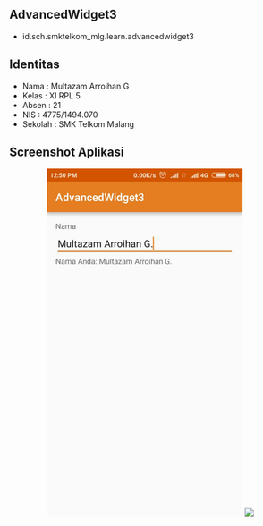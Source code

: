 ## AdvancedWidget3
* id.sch.smktelkom_mlg.learn.advancedwidget3

## Identitas
* Nama  : Multazam Arroihan G
* Kelas : XI RPL 5
* Absen : 21
* NIS   : 4775/1494.070
* Sekolah : SMK Telkom Malang

## Screenshot Aplikasi
<p align="center">
  <img src="https://github.com/rehanarroihan/AdvancedWidget3/blob/master/aw3.jpeg" width="350"/>
  <img src="http://i63.tinypic.com/2ci8js0.jpg" width="350"/>
</p>



